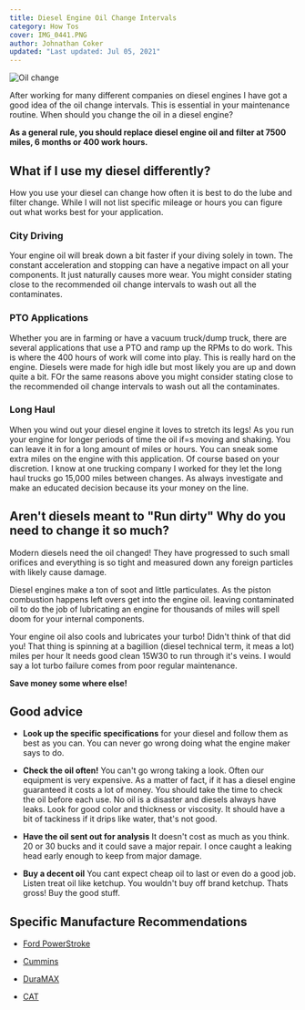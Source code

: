 ```yaml
---
title: Diesel Engine Oil Change Intervals
category: How Tos
cover: IMG_0441.PNG
author: Johnathan Coker
updated: "Last updated: Jul 05, 2021"
---
```


![Oil change](IMG_0441.PNG)

After working for many different companies on diesel engines I have got a good idea of the oil change intervals. This is essential in your maintenance routine. When should you change the oil in a diesel engine?

**As a general rule, you should replace diesel engine oil and filter at 7500 miles, 6 months or 400 work hours.**

## What if I use my diesel differently?

How you use your diesel can change how often it is best to do the lube and filter change. While I will not list specific mileage or hours you can figure out what works best for your application.

### City Driving

Your engine oil will break down a bit faster if your diving solely in town. The constant acceleration and stopping can have a negative impact on all your components. It just naturally causes more wear. You might consider stating close to the recommended oil change intervals to wash out all the contaminates.

### PTO Applications

Whether you are in farming or have a vacuum truck/dump truck, there are several applications that use a PTO and ramp up the RPMs to do work. This is where the 400 hours of work will come into play. This is really hard on the engine. Diesels were made for high idle but most likely you are up and down quite a bit. FOr the same reasons above you might consider stating close to the recommended oil change intervals to wash out all the contaminates.

### Long Haul

When you wind out your diesel engine it loves to stretch its legs! As you run your engine for longer periods of time the oil if=s moving and shaking. You can leave it in for a long amount of miles or hours. You can sneak some extra miles on the engine with this application. Of course based on your discretion. I know at one trucking company I worked for they let the long haul trucks go 15,000 miles between changes. As always investigate and make an educated decision because its your money on the line.

## Aren't diesels meant to "Run dirty" Why do you need to change it so much?

Modern diesels need the oil changed! They have progressed to such small orifices and everything is so tight and measured down any foreign particles with likely cause damage.

Diesel engines make a ton of soot and little particulates. As the piston combustion happens left overs get into the engine oil. leaving contaminated oil to do the job of lubricating an engine for thousands of miles will spell doom for your internal components.

Your engine oil also cools and lubricates your turbo! Didn't think of that did you! That thing is spinning at a bagillion (diesel technical term, it meas a lot) miles per hour It needs good clean 15W30 to run through it's veins. I would say a lot turbo failure comes from poor regular maintenance.

**Save money some where else!**

## Good advice

- **Look up the specific specifications** for your diesel and follow them as best as you can. You can never go wrong doing what the engine maker says to do.

- **Check the oil often!** You can't go wrong taking a look. Often our equipment is very expensive. As a matter of fact, if it has a diesel engine guaranteed it costs a lot of money. You should take the time to check the oil before each use. No oil is a disaster and diesels always have leaks. Look for good color and thickness or viscosity. It should have a bit of tackiness if it drips like water, that's not good.

- **Have the oil sent out for analysis** It doesn't cost as much as you think. 20 or 30 bucks and it could save a major repair. I once caught a leaking head early enough to keep from major damage.

- **Buy a decent oil** You cant expect cheap oil to last or even do a good job. Listen treat oil like ketchup. You wouldn't buy off brand ketchup. Thats gross! Buy the good stuff.

## Specific Manufacture Recommendations

- [Ford PowerStroke](https://www.powerstrokediesel.com/index/305)

- [Cummins](https://www.cummins.com/news/releases/2017/02/27/together-cummins-and-valvoline-premium-blue-extend-oil-drain-intervals)

- [DuraMAX](https://duramax.com/oil-warranty/frequently-asked-questions/#:~:text=If%20your%20vehicle's%20manufacturer%20recommends,miles%2C%20whichever%20occurs%20first)

- [CAT](https://caterpillar.scene7.com/is/content/Caterpillar/C10604635)
